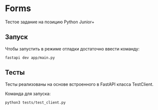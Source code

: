 # Forms

Тестое задание на позицию Python Junior+

## Запуск

Чтобы запустить в режиме отладки достаточно ввести команду:
```console
fastapi dev app/main.py
```

## Тесты

Тесты реализованы на основе встроенного в FastAPI класса TestClient. 

Команда для запуска:
```console
python3 tests/test_client.py
```
